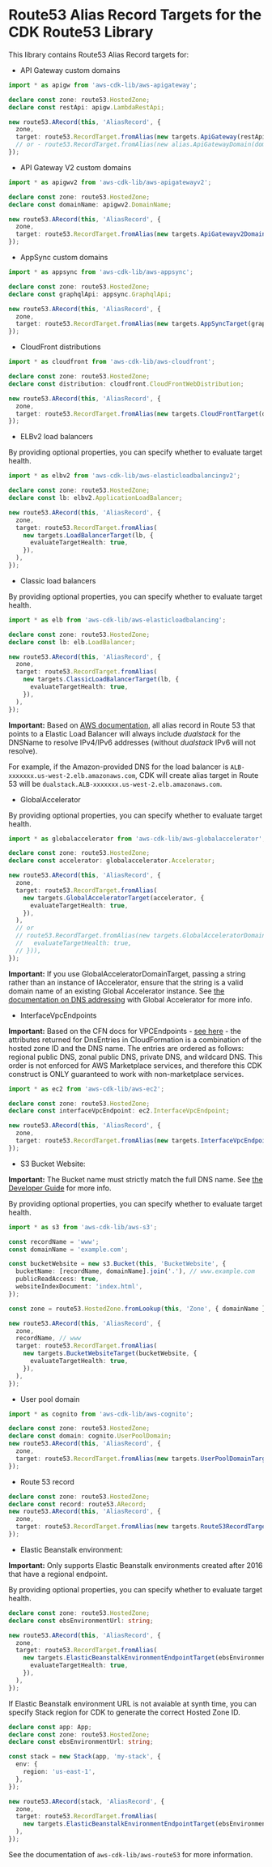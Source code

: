 # Route53 Alias Record Targets for the CDK Route53 Library

This library contains Route53 Alias Record targets for:

- API Gateway custom domains

```ts
import * as apigw from 'aws-cdk-lib/aws-apigateway';

declare const zone: route53.HostedZone;
declare const restApi: apigw.LambdaRestApi;

new route53.ARecord(this, 'AliasRecord', {
  zone,
  target: route53.RecordTarget.fromAlias(new targets.ApiGateway(restApi)),
  // or - route53.RecordTarget.fromAlias(new alias.ApiGatewayDomain(domainName)),
});
```

- API Gateway V2 custom domains

```ts
import * as apigwv2 from 'aws-cdk-lib/aws-apigatewayv2';

declare const zone: route53.HostedZone;
declare const domainName: apigwv2.DomainName;

new route53.ARecord(this, 'AliasRecord', {
  zone,
  target: route53.RecordTarget.fromAlias(new targets.ApiGatewayv2DomainProperties(domainName.regionalDomainName, domainName.regionalHostedZoneId)),
});
```

- AppSync custom domains

```ts
import * as appsync from 'aws-cdk-lib/aws-appsync';

declare const zone: route53.HostedZone;
declare const graphqlApi: appsync.GraphqlApi;

new route53.ARecord(this, 'AliasRecord', {
  zone,
  target: route53.RecordTarget.fromAlias(new targets.AppSyncTarget(graphqlApi)),
});
```

- CloudFront distributions

```ts
import * as cloudfront from 'aws-cdk-lib/aws-cloudfront';

declare const zone: route53.HostedZone;
declare const distribution: cloudfront.CloudFrontWebDistribution;

new route53.ARecord(this, 'AliasRecord', {
  zone,
  target: route53.RecordTarget.fromAlias(new targets.CloudFrontTarget(distribution)),
});
```

- ELBv2 load balancers

By providing optional properties, you can specify whether to evaluate target health.

```ts
import * as elbv2 from 'aws-cdk-lib/aws-elasticloadbalancingv2';

declare const zone: route53.HostedZone;
declare const lb: elbv2.ApplicationLoadBalancer;

new route53.ARecord(this, 'AliasRecord', {
  zone,
  target: route53.RecordTarget.fromAlias(
    new targets.LoadBalancerTarget(lb, {
      evaluateTargetHealth: true,
    }),
  ),
});
```

- Classic load balancers

By providing optional properties, you can specify whether to evaluate target health.

```ts
import * as elb from 'aws-cdk-lib/aws-elasticloadbalancing';

declare const zone: route53.HostedZone;
declare const lb: elb.LoadBalancer;

new route53.ARecord(this, 'AliasRecord', {
  zone,
  target: route53.RecordTarget.fromAlias(
    new targets.ClassicLoadBalancerTarget(lb, {
      evaluateTargetHealth: true,
    }),
  ),
});
```

**Important:** Based on [AWS documentation](https://aws.amazon.com/de/premiumsupport/knowledge-center/alias-resource-record-set-route53-cli/), all alias record in Route 53 that points to a Elastic Load Balancer will always include _dualstack_ for the DNSName to resolve IPv4/IPv6 addresses (without _dualstack_ IPv6 will not resolve).

For example, if the Amazon-provided DNS for the load balancer is `ALB-xxxxxxx.us-west-2.elb.amazonaws.com`, CDK will create alias target in Route 53 will be `dualstack.ALB-xxxxxxx.us-west-2.elb.amazonaws.com`.

- GlobalAccelerator

By providing optional properties, you can specify whether to evaluate target health.

```ts
import * as globalaccelerator from 'aws-cdk-lib/aws-globalaccelerator';

declare const zone: route53.HostedZone;
declare const accelerator: globalaccelerator.Accelerator;

new route53.ARecord(this, 'AliasRecord', {
  zone,
  target: route53.RecordTarget.fromAlias(
    new targets.GlobalAcceleratorTarget(accelerator, {
      evaluateTargetHealth: true,
    }),
  ),
  // or
  // route53.RecordTarget.fromAlias(new targets.GlobalAcceleratorDomainTarget('xyz.awsglobalaccelerator.com',{
  //   evaluateTargetHealth: true,
  // })),
});
```

**Important:** If you use GlobalAcceleratorDomainTarget, passing a string rather than an instance of IAccelerator, ensure that the string is a valid domain name of an existing Global Accelerator instance.
See [the documentation on DNS addressing](https://docs.aws.amazon.com/global-accelerator/latest/dg/dns-addressing-custom-domains.dns-addressing.html) with Global Accelerator for more info.

- InterfaceVpcEndpoints

**Important:** Based on the CFN docs for VPCEndpoints - [see here](https://docs.aws.amazon.com/AWSCloudFormation/latest/UserGuide/aws-resource-ec2-vpcendpoint.html#aws-resource-ec2-vpcendpoint-return-values) - the attributes returned for DnsEntries in CloudFormation is a combination of the hosted zone ID and the DNS name. The entries are ordered as follows: regional public DNS, zonal public DNS, private DNS, and wildcard DNS. This order is not enforced for AWS Marketplace services, and therefore this CDK construct is ONLY guaranteed to work with non-marketplace services.

```ts
import * as ec2 from 'aws-cdk-lib/aws-ec2';

declare const zone: route53.HostedZone;
declare const interfaceVpcEndpoint: ec2.InterfaceVpcEndpoint;

new route53.ARecord(this, 'AliasRecord', {
  zone,
  target: route53.RecordTarget.fromAlias(new targets.InterfaceVpcEndpointTarget(interfaceVpcEndpoint)),
});
```

- S3 Bucket Website:

**Important:** The Bucket name must strictly match the full DNS name.
See [the Developer Guide](https://docs.aws.amazon.com/Route53/latest/DeveloperGuide/getting-started.html) for more info.

By providing optional properties, you can specify whether to evaluate target health.

```ts
import * as s3 from 'aws-cdk-lib/aws-s3';

const recordName = 'www';
const domainName = 'example.com';

const bucketWebsite = new s3.Bucket(this, 'BucketWebsite', {
  bucketName: [recordName, domainName].join('.'), // www.example.com
  publicReadAccess: true,
  websiteIndexDocument: 'index.html',
});

const zone = route53.HostedZone.fromLookup(this, 'Zone', { domainName }); // example.com

new route53.ARecord(this, 'AliasRecord', {
  zone,
  recordName, // www
  target: route53.RecordTarget.fromAlias(
    new targets.BucketWebsiteTarget(bucketWebsite, {
      evaluateTargetHealth: true,
    }),
  ),
});
```

- User pool domain

```ts
import * as cognito from 'aws-cdk-lib/aws-cognito';

declare const zone: route53.HostedZone;
declare const domain: cognito.UserPoolDomain;
new route53.ARecord(this, 'AliasRecord', {
  zone,
  target: route53.RecordTarget.fromAlias(new targets.UserPoolDomainTarget(domain)),
});
```

- Route 53 record

```ts
declare const zone: route53.HostedZone;
declare const record: route53.ARecord;
new route53.ARecord(this, 'AliasRecord', {
  zone,
  target: route53.RecordTarget.fromAlias(new targets.Route53RecordTarget(record)),
});
```

- Elastic Beanstalk environment:

**Important:** Only supports Elastic Beanstalk environments created after 2016 that have a regional endpoint.

By providing optional properties, you can specify whether to evaluate target health.

```ts
declare const zone: route53.HostedZone;
declare const ebsEnvironmentUrl: string;

new route53.ARecord(this, 'AliasRecord', {
  zone,
  target: route53.RecordTarget.fromAlias(
    new targets.ElasticBeanstalkEnvironmentEndpointTarget(ebsEnvironmentUrl, {
      evaluateTargetHealth: true,
    }),
  ),
});
```

If Elastic Beanstalk environment URL is not avaiable at synth time, you can specify Stack region for CDK to generate the correct Hosted Zone ID.

```ts
declare const app: App;
declare const zone: route53.HostedZone;
declare const ebsEnvironmentUrl: string;

const stack = new Stack(app, 'my-stack', {
  env: {
    region: 'us-east-1',
  },
});

new route53.ARecord(stack, 'AliasRecord', {
  zone,
  target: route53.RecordTarget.fromAlias(
    new targets.ElasticBeanstalkEnvironmentEndpointTarget(ebsEnvironmentUrl),
  ),
});
```

See the documentation of `aws-cdk-lib/aws-route53` for more information.

